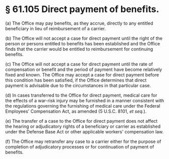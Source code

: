 # § 61.105   Direct payment of benefits.

(a) The Office may pay benefits, as they accrue, directly to any entitled beneficiary in lieu of reimbursement of a carrier.


(b) The Office will not accept a case for direct payment until the right of the person or persons entitled to benefits has been established and the Office finds that the carrier would be entitled to reimbursement for continuing benefits.


(c) The Office will not accept a case for direct payment until the rate of compensation or benefit and the period of payment have become relatively fixed and known. The Office may accept a case for direct payment before this condition has been satisfied, if the Office determines that direct payment is advisable due to the circumstances in that particular case.


(d) In cases transferred to the Office for direct payment, medical care for the effects of a war-risk injury may be furnished in a manner consistent with the regulations governing the furnishing of medical care under the Federal Employees' Compensation Act, as amended (5 U.S.C. 8101, *et seq.*).


(e) The transfer of a case to the Office for direct payment does not affect the hearing or adjudicatory rights of a beneficiary or carrier as established under the Defense Base Act or other applicable workers' compensation law.


(f) The Office may retransfer any case to a carrier either for the purpose of completion of adjudicatory processes or for continuation of payment of benefits.




